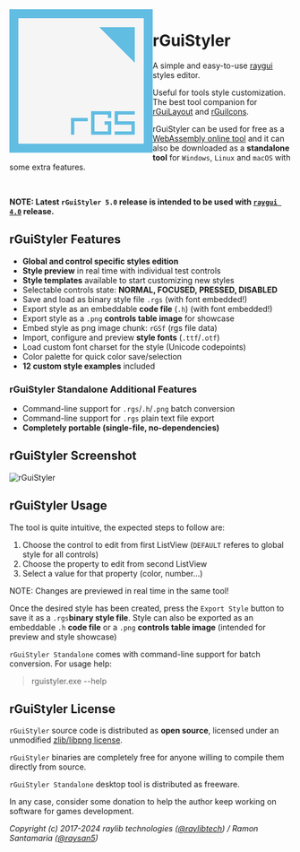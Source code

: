 <img align="left" src="logo/rguistyler_256x256.png" width=256>

# rGuiStyler

A simple and easy-to-use [raygui](https://github.com/raysan5/raygui) styles editor.

Useful for tools style customization. The best tool companion for [rGuiLayout](https://raylibtech.itch.io/rguilayout) and [rGuiIcons](https://raylibtech.itch.io/rguiicons).

rGuiStyler can be used for free as a [WebAssembly online tool](https://raylibtech.itch.io/rguistyler) and it can also be downloaded as a **standalone tool** for `Windows`, `Linux` and `macOS` with some extra features.

<br>

**NOTE: Latest `rGuiStyler 5.0` release is intended to be used with [`raygui 4.0`](https://github.com/raysan5/raygui/releases/tag/4.0) release.**

## rGuiStyler Features

 - **Global and control specific styles edition**
 - **Style preview** in real time with individual test controls
 - **Style templates** available to start customizing new styles
 - Selectable controls state: **NORMAL, FOCUSED, PRESSED, DISABLED**
 - Save and load as binary style file `.rgs` (with font embedded!)
 - Export style as an embeddable **code file** (`.h`) (with font embedded!)
 - Export style as a `.png` **controls table image** for showcase
 - Embed style as png image chunk: `rGSf` (rgs file data)
 - Import, configure and preview **style fonts** (`.ttf`/`.otf`)
 - Load custom font charset for the style (Unicode codepoints)
 - Color palette for quick color save/selection
 - **12 custom style examples** included
 
### rGuiStyler Standalone Additional Features

 - Command-line support for `.rgs`/`.h`/`.png` batch conversion
 - Command-line support for `.rgs` plain text file export
 - **Completely portable (single-file, no-dependencies)**

## rGuiStyler Screenshot

![rGuiStyler](screenshots/rguistyler_v500_light_shot01.png)
 
## rGuiStyler Usage

The tool is quite intuitive, the expected steps to follow are: 
 1. Choose the control to edit from first ListView (`DEFAULT` referes to global style for all controls)
 2. Choose the property to edit from second ListView
 3. Select a value for that property (color, number...)
 
NOTE: Changes are previewed in real time in the same tool! 

Once the desired style has been created, press the `Export Style` button to save it as a `.rgs`**binary style file**. Style can also be exported as an embeddable `.h` **code file** or a `.png` **controls table image** (intended for preview and style showcase)

`rGuiStyler Standalone` comes with command-line support for batch conversion. For usage help:

 > rguistyler.exe --help

## rGuiStyler License

`rGuiStyler` source code is distributed as **open source**, licensed under an unmodified [zlib/libpng license](LICENSE). 

`rGuiStyler` binaries are completely free for anyone willing to compile them directly from source.

`rGuiStyler Standalone` desktop tool is distributed as freeware. 

In any case, consider some donation to help the author keep working on software for games development.

*Copyright (c) 2017-2024 raylib technologies ([@raylibtech](https://twitter.com/raylibtech)) / Ramon Santamaria ([@raysan5](https://twitter.com/raysan5))*
